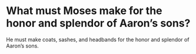 # What must Moses make for the honor and splendor of Aaron’s sons?

He must make coats, sashes, and headbands for the honor and splendor of Aaron’s sons.
